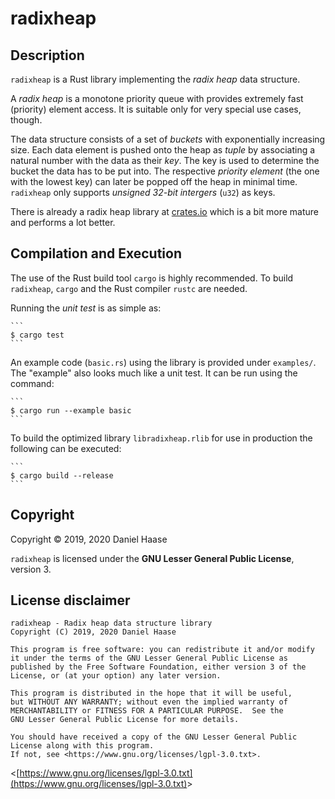 # radixheap

## Description

`radixheap` is a Rust library implementing the *radix heap* data structure.

A *radix heap* is a monotone priority queue with provides extremely fast
(priority) element access. It is suitable only for very special use cases,
though.

The data structure consists of a set of *buckets* with exponentially increasing
size. Each data element is pushed onto the heap as *tuple* by associating a
natural number with the data as their *key*. The key is used to determine the
bucket the data has to be put into. The respective *priority element* (the one
with the lowest key) can later be popped off the heap in minimal time.
`radixheap` only supports *unsigned 32-bit intergers* (`u32`) as keys.


There is already a radix heap library at [crates.io](https://crates.io) which
is a bit more mature and performs a lot better.


## Compilation and Execution

The use of the Rust build tool `cargo` is highly recommended. To build
`radixheap`, `cargo` and the Rust compiler `rustc` are needed.

Running the *unit test* is as simple as:

	```
	$ cargo test
	```

An example code (`basic.rs`) using the library is provided under `examples/`.
The "example" also looks much like a unit test. It can be run using the command:

	```
	$ cargo run --example basic
	```

To build the optimized library `libradixheap.rlib` for use in production the
following can be executed:

	```
	$ cargo build --release
	```


## Copyright

Copyright &copy; 2019, 2020 Daniel Haase

`radixheap` is licensed under the **GNU Lesser General Public License**,
version 3.



## License disclaimer

```
radixheap - Radix heap data structure library
Copyright (C) 2019, 2020 Daniel Haase

This program is free software: you can redistribute it and/or modify
it under the terms of the GNU Lesser General Public License as
published by the Free Software Foundation, either version 3 of the
License, or (at your option) any later version.

This program is distributed in the hope that it will be useful,
but WITHOUT ANY WARRANTY; without even the implied warranty of
MERCHANTABILITY or FITNESS FOR A PARTICULAR PURPOSE.  See the
GNU Lesser General Public License for more details.

You should have received a copy of the GNU Lesser General Public
License along with this program.
If not, see <https://www.gnu.org/licenses/lgpl-3.0.txt>.
```

&lt;[https://www.gnu.org/licenses/lgpl-3.0.txt](https://www.gnu.org/licenses/lgpl-3.0.txt)&gt;
